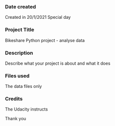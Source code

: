 ### Date created
Created in 20/1/2021
Special day 

### Project Title
Bikeshare Python project - analyse data 

### Description
Describe what your project is about and what it does

### Files used
The data files only 

### Credits
The Udacity instructs 


Thank you 